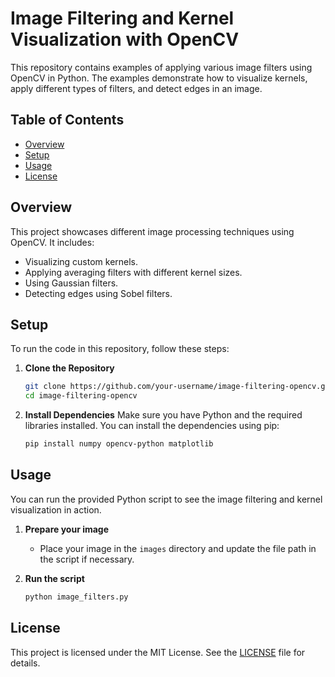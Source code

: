 # Image Filtering and Kernel Visualization with OpenCV

This repository contains examples of applying various image filters using OpenCV in Python. The examples demonstrate how to visualize kernels, apply different types of filters, and detect edges in an image.

## Table of Contents
- [Overview](#overview)
- [Setup](#setup)
- [Usage](#usage)
- [License](#license)

## Overview

This project showcases different image processing techniques using OpenCV. It includes:
- Visualizing custom kernels.
- Applying averaging filters with different kernel sizes.
- Using Gaussian filters.
- Detecting edges using Sobel filters.

## Setup

To run the code in this repository, follow these steps:

1. **Clone the Repository**
    ```bash
    git clone https://github.com/your-username/image-filtering-opencv.git
    cd image-filtering-opencv
    ```

2. **Install Dependencies**
    Make sure you have Python and the required libraries installed. You can install the dependencies using pip:
    ```bash
    pip install numpy opencv-python matplotlib
    ```

## Usage

You can run the provided Python script to see the image filtering and kernel visualization in action.

1. **Prepare your image**
    - Place your image in the `images` directory and update the file path in the script if necessary.

2. **Run the script**
    ```bash
    python image_filters.py
    ```

## License

This project is licensed under the MIT License. See the [LICENSE](LICENSE) file for details.


